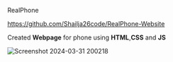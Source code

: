 RealPhone

https://github.com/Shailja26code/RealPhone-Website



Created  **Webpage** for phone using **HTML**,**CSS** and **JS**



![Screenshot 2024-03-31 200218](https://github.com/Shailja26code/RealPhone-Website/assets/159249950/c0a50029-0c70-496b-aa58-28ccdcae8911)
